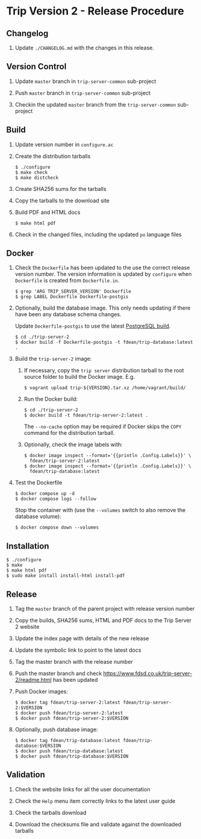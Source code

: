 # Trip Version 2 - Release Procedure

## Changelog

1.  Update `./CHANGELOG.md` with the changes in this release.

## Version Control

1.  Update `master` branch in `trip-server-common` sub-project

1.  Push `master` branch in `trip-server-common` sub-project

1.  Checkin the updated `master` branch from the `trip-server-common` sub-project

## Build

1.  Update version number in `configure.ac`

1.  Create the distribution tarballs

		$ ./configure
		$ make check
		$ make distcheck

1.  Create SHA256 sums for the tarballs

1.  Copy the tarballs to the download site

1.  Build PDF and HTML docs

		$ make html pdf

1.  Check in the changed files, including the updated `po` language files

## Docker

1.  Check the `Dockerfile` has been updated to the use the correct release
	version number.  The version information is updated by `configure`
	when `Dockerfile` is created from `Dockerfile.in`.

		$ grep 'ARG TRIP_SERVER_VERSION' Dockerfile
		$ grep LABEL Dockerfile Dockerfile-postgis

1.  Optionally, build the database image.  This only needs updating if
    there have been any database schema changes.

	Update `Dockerfile-postgis` to use the latest
	[PostgreSQL build](https://hub.docker.com/_/postgres).

		$ cd ./trip-server-2
		$ docker build -f Dockerfile-postgis -t fdean/trip-database:latest .

1.  Build the `trip-server-2` image:

    1.  If necessary, copy the `trip server` distribution tarball to the root
        source folder to build the Docker image. E.g.

            $ vagrant upload trip-${VERSION}.tar.xz /home/vagrant/build/

    1.  Run the Docker build:

		    $ cd ./trip-server-2
		    $ docker build -t fdean/trip-server-2:latest .

	    The `--no-cache` option may be required if Docker skips the `COPY`
        command for the distribution tarball.

	1.  Optionally, check the image labels with:

			$ docker image inspect --format='{{println .Config.Labels}}' \
			  fdean/trip-server-2:latest
			$ docker image inspect --format='{{println .Config.Labels}}' \
			  fdean/trip-database:latest

1.	Test the Dockerfile

		$ docker compose up -d
		$ docker compose logs --follow

	Stop the container with (use the `--volumes` switch to also remove
    the database volume):

		$ docker compose down --volumes

## Installation

	$ ./configure
	$ make
	$ make html pdf
	$ sudo make install install-html install-pdf

## Release

1.  Tag the `master` branch of the parent project with release version number

1.  Copy the builds, SHA256 sums, HTML and PDF docs to the Trip Server 2
    website

1.  Update the index page with details of the new release

1.  Update the symbolic link to point to the latest docs

1.  Tag the master branch with the release number

1.  Push the master branch and check
    <https://www.fdsd.co.uk/trip-server-2/readme.html> has been updated

1.  Push Docker images:

		$ docker tag fdean/trip-server-2:latest fdean/trip-server-2:$VERSION
		$ docker push fdean/trip-server-2:latest
		$ docker push fdean/trip-server-2:$VERSION

1.  Optionally, push database image:

		$ docker tag fdean/trip-database:latest fdean/trip-database:$VERSION
		$ docker push fdean/trip-database:latest
		$ docker push fdean/trip-database:$VERSION

## Validation

1.  Check the website links for all the user documentation

1.  Check the `Help` menu item correctly links to the latest user guide

1.  Check the tarballs download

1.  Download the checksums file and validate against the downloaded tarballs

